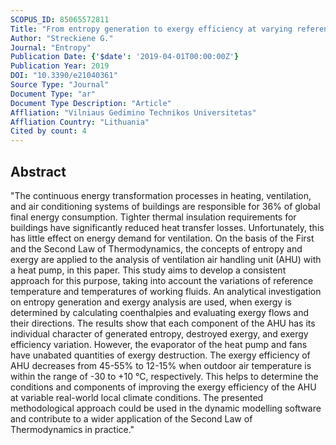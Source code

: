 ```yaml
---
SCOPUS_ID: 85065572811
Title: "From entropy generation to exergy efficiency at varying reference environment temperature: Case study of an air handling unit"
Author: "Streckiene G."
Journal: "Entropy"
Publication Date: {'$date': '2019-04-01T00:00:00Z'}
Publication Year: 2019
DOI: "10.3390/e21040361"
Source Type: "Journal"
Document Type: "ar"
Document Type Description: "Article"
Affliation: "Vilniaus Gedimino Technikos Universitetas"
Affliation Country: "Lithuania"
Cited by count: 4
---
```


## Abstract
"The continuous energy transformation processes in heating, ventilation, and air conditioning systems of buildings are responsible for 36% of global final energy consumption. Tighter thermal insulation requirements for buildings have significantly reduced heat transfer losses. Unfortunately, this has little effect on energy demand for ventilation. On the basis of the First and the Second Law of Thermodynamics, the concepts of entropy and exergy are applied to the analysis of ventilation air handling unit (AHU) with a heat pump, in this paper. This study aims to develop a consistent approach for this purpose, taking into account the variations of reference temperature and temperatures of working fluids. An analytical investigation on entropy generation and exergy analysis are used, when exergy is determined by calculating coenthalpies and evaluating exergy flows and their directions. The results show that each component of the AHU has its individual character of generated entropy, destroyed exergy, and exergy efficiency variation. However, the evaporator of the heat pump and fans have unabated quantities of exergy destruction. The exergy efficiency of AHU decreases from 45-55% to 12-15% when outdoor air temperature is within the range of -30 to +10 °C, respectively. This helps to determine the conditions and components of improving the exergy efficiency of the AHU at variable real-world local climate conditions. The presented methodological approach could be used in the dynamic modelling software and contribute to a wider application of the Second Law of Thermodynamics in practice."
